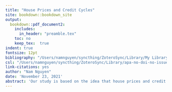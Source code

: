 ```yaml
---
title: "House Prices and Credit Cycles"
site: bookdown::bookdown_site
output:
  bookdown::pdf_document2:
    includes:
      in_header: "preamble.tex"
    toc: no
    keep_tex:  true
indent: true
fontsize: 12pt
bibliography: "/Users/namnguyen/syncthing/ZoteroSync/Library/My Library.bib"
csl: "/Users/namnguyen/syncthing/ZoteroSync/Library/apa-no-doi-no-issue.csl"
link-citations: yes
author: "Nam Nguyen"
date: 'November 23, 2021'
abstract: 'Our study is based on the idea that house prices and credit to household are jointly determined and they affect each other both in the short-run and in the long-run. We decompose the movements of the two variables of interest into permanent (long-run) and transitory (short-run) components using an unobserved components vector autoregressive model. Our dynamic model shows findings to support the hypothesis that a short-run positive shock to household credit is associated with an increase in house prices above its long-run trend. Additionally, by utilizing additional information generated by the unobserved component model, our multivariate model performs better than univariate models do in capturing the dynamics of the household credit and house prices over the last two decades, especially during the period of the recent financial crisis. We were also able to estimate the predictive ability that cyclical components of a variable have on their counterparts by employing cross-correlation coefficients in the VAR model.'
---
```

